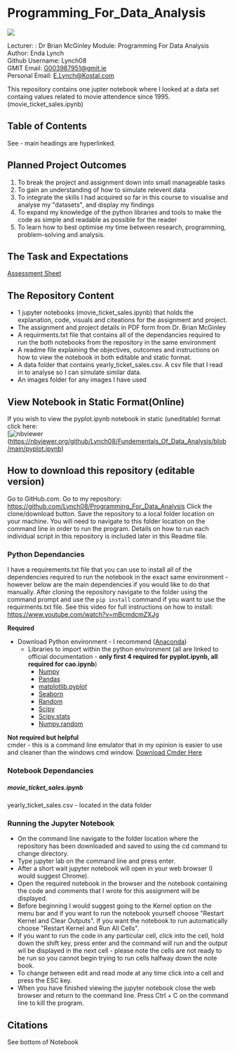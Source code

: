 # Programming_For_Data_Analysis 


![](https://upload.wikimedia.org/wikipedia/en/6/6b/GMIT_Logo_2011a.jpg)

Lecturer: : Dr Brian McGinley 
Module: Programming For Data Analysis 
Author: Enda Lynch  
Github Username: Lynch08  
GMIT Email: G003987951@gmit.ie  
Personal Email: E.Lynch@Kostal.com  

This repository contains one jupter notebook where I looked at a data set containg values related to movie attendence since 1995. (movie_ticket_sales.ipynb)


## Table of Contents
See  - main headings are hyperlinked.    
    

## Planned Project Outcomes
1. To break the project and assignment down into small manageable tasks
2. To gain an understanding of how to simulate relevent data
3. To integrate the skills I had acquired so far in this course to visualise and analyse my "datasets", and display my findings
4. To expand my knowledge of the python libraries and tools to make the code as simple and readable as possible for the reader
5. To learn how to best optimise my time between research, programming, problem-solving and analysis.

## The Task and Expectations
[Assessment Sheet](https://github.com/Lynch08/Programming_For_Data_Analysis/blob/main/ProgDAProject.pdf)

## The Repository Content 
 - 1 jupyter notebooks (movie_ticket_sales.ipynb) that holds the explanation, code, visuals and citeations for the assignment and project.
 - The assignment and project details in PDF form from Dr. Brian McGinley
 - A requirments.txt file that contains all of the dependancies required to run the both notebooks from the repository in the same environment
 - A readme file explaining the objectives, outcomes and instructions on how to view the notebook in both editable and static format.
 - A data folder that contains yearly_ticket_sales.csv. A csv file that I read in to analyse so I can simulate similar data.
 - An images folder for any images I have used


## View Notebook in Static Format(Online)
If you wish to view the pyplot.ipynb notebook in static (uneditable) format click here:  
[![nbviewer](https://raw.githubusercontent.com/jupyter/design/master/logos/Badges/nbviewer_badge.svg)(https://nbviewer.org/github/Lynch08/Fundementals_Of_Data_Analysis/blob/main/pyplot.ipynb)  



## How to download this repository (editable version)
Go to GitHub.com.
Go to my repository: https://github.com/Lynch08/Programming_For_Data_Analysis
Click the clone/download button.
Save the repository to a local folder location on your machine.
You will need to navigate to this folder location on the command line in order to run the program.
Details on how to run each individual script in this repository is included later in this Readme file.

### Python Dependancies 

I have a requirements.txt file that you can use to install all of the dependencies required to run the notebook in the exact same environment - however below are the main dependencies if you would like to do that manually. After cloning the repository navigate to the folder using the command prompt and use the ```pip install``` command if you want to use the requirments.txt file.
See this video for full instructions on how to install: https://www.youtube.com/watch?v=mBcmdcmZXJg 


**Required**
- Download Python environment - I recommend ([Anaconda](https://www.anaconda.com/products/individual)) 
    - Libraries to import within the python environment (all are linked to official documentation - **only first 4 required for pyplot.ipynb, all required for cao.ipynb**)
        - [Numpy](https://numpy.org/doc/)
        - [Pandas](https://pandas.pydata.org/docs/)
        - [matplotlib.pyplot](https://matplotlib.org/stable/api/_as_gen/matplotlib.pyplot.html)
        - [Seaborn](https://seaborn.pydata.org/)
        - [Random](https://docs.python.org/3/library/random.html)
        - [Scipy](https://docs.scipy.org/doc/scipy/reference/)        
        - [Scipy.stats](https://docs.scipy.org/doc/scipy/reference/stats.html)
        - [Numpy.random](https://numpy.org/doc/stable/reference/random/index.html)
   
**Not required but helpful**  
cmder - this is a command line emulator that in my opinion is easier to use and cleaner than the windows cmd window. [Download Cmder Here](https://cmder.net/)


### Notebook Dependancies  
##### movie_ticket_sales.ipynb  
yearly_ticket_sales.csv - located in the data folder

### Running the Jupyter Notebook
 - On the command line navigate to the folder location where the repository has been downloaded and saved to using the cd command to change directory.  
 - Type jupyter lab on the command line and press enter.  
 - After a short wait jupyter notebook will open in your web browser (I would suggest Chrome).  
 - Open the required notebook in the browser and the notebook containing the code and comments that I wrote for this assignment will be displayed.  
 - Before beginning I would suggest going to the Kernel option on the menu bar and if you want to run the notebook yourself choose "Restart Kernel and Clear Outputs". If you want the notebook to run automatically choose "Restart Kernel and Run All Cells".  
 - If you want to run the code in any particular cell, click into the cell, hold down the shift key, press enter and the command will run and the output wil be displayed in the next cell - please note the cells are not ready to be run so you cannot begin trying to run cells halfway down the note book.  
 - To change between edit and read mode at any time click into a cell and press the ESC key.  
 - When you have finished viewing the jupyter notebook close the web browser and return to the command line. Press Ctrl + C on the command line to kill the program.  



## Citations
See bottom of Notebook
